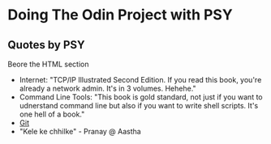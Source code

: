 # Doing The Odin Project with PSY

## Quotes by PSY
Beore the HTML section
- Internet: "TCP/IP Illustrated Second Edition. If you read this book, you're already a network admin. It's in 3 volumes. Hehehe."
- Command Line Tools: "This book is gold standard, not just if you want to udnerstand command line but also if you want to write shell scripts. It's one hell of a book." 
- [Git](https://learngitbranching.js.org)
- "Kele ke chhilke" - Pranay @ Aastha